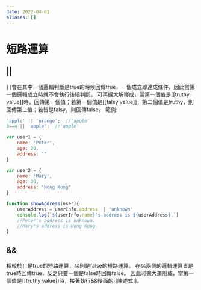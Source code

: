 ```yaml
---
date: 2022-04-01
aliases: []
---
```

# 短路運算

## ||
`||`會在其中一個邏輯判斷是true的時候回傳true，一個成立即達成條件，因此當第一個邏輯成立時就不會執行後續判斷。
可再擴大解釋成，當第一個值是[[truthy value]]時，回傳第一個值；若第一個值是[[falsy value]]，第二個值是truthy，則回傳第二值；若皆是falsy，則回傳false。
範例:
```js
'apple' || 'orange';  //'apple'
3==4 || 'apple';  //'apple'

var user1 = {
    name: 'Peter',
    age: 20,
    address: ""
}

var user2 = {
    name: 'Mary',
    age: 30,
    address: "Hong Kong"
}

function showAddress(user){
    userAddress = userInfo.address || 'unknown'
    console.log(`${userInfo.name}'s address is ${userAddress}.`) 
    //Peter's address is unknown.
    //Mary's address is Hong Kong.
}
```

## &&
相較於`||`是true的短路運算，`&&`則是false的短路運算。
在`&&`兩側的邏輯運算皆是true時回傳true，反之只要一個是false時回傳false。
因此可擴大運用成，當第一個值是[[truthy value]]時，接著執行&&後面的[[陳述式]]。
